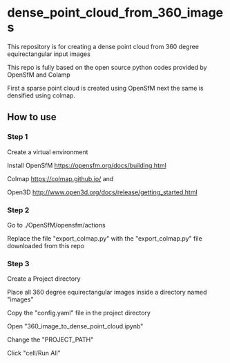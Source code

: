 # dense_point_cloud_from_360_images
This repository is for creating a dense point cloud from 360 degree equirectangular input images


This repo is fully based on the open source python codes provided by OpenSfM and Colamp

First a sparse point cloud is created using OpenSfM next the same is densified using colmap.

## How to use

### Step 1

Create a virtual environment

Install OpenSfM https://opensfm.org/docs/building.html 

Colmap https://colmap.github.io/ and 

Open3D http://www.open3d.org/docs/release/getting_started.html

### Step 2

Go to ./OpenSfM/opensfm/actions

Replace the file "export_colmap.py" with the "export_colmap.py" file downloaded from this repo

### Step 3

Create a Project directory

Place all 360 degree equirectangular images inside a directory named "images"

Copy the "config.yaml" file in the project directory

Open "360_image_to_dense_point_cloud.ipynb"

Change the "PROJECT_PATH"

Click "cell/Run All"

